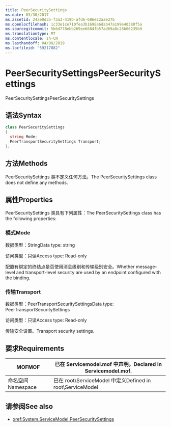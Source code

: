 ```yaml
---
title: PeerSecuritySettings
ms.date: 03/30/2017
ms.assetid: 24ae0d35-f3a3-419b-afd6-686e22aae27b
ms.openlocfilehash: 1c33e1ce710fea3b1698a6dab47a199e40388f5a
ms.sourcegitcommit: 5b6d778ebb269ee6684fb57ad69a8c28b06235b9
ms.translationtype: MT
ms.contentlocale: zh-CN
ms.lasthandoff: 04/08/2019
ms.locfileid: "59217882"
---
```

# <a name="peersecuritysettings"></a><span data-ttu-id="e24ed-102">PeerSecuritySettings</span><span class="sxs-lookup"><span data-stu-id="e24ed-102">PeerSecuritySettings</span></span>
<span data-ttu-id="e24ed-103">PeerSecuritySettings</span><span class="sxs-lookup"><span data-stu-id="e24ed-103">PeerSecuritySettings</span></span>  
  
## <a name="syntax"></a><span data-ttu-id="e24ed-104">语法</span><span class="sxs-lookup"><span data-stu-id="e24ed-104">Syntax</span></span>  
  
```csharp
class PeerSecuritySettings  
{  
  string Mode;  
  PeerTransportSecuritySettings Transport;  
};  
```  
  
## <a name="methods"></a><span data-ttu-id="e24ed-105">方法</span><span class="sxs-lookup"><span data-stu-id="e24ed-105">Methods</span></span>  
 <span data-ttu-id="e24ed-106">PeerSecuritySettings 类不定义任何方法。</span><span class="sxs-lookup"><span data-stu-id="e24ed-106">The PeerSecuritySettings class does not define any methods.</span></span>  
  
## <a name="properties"></a><span data-ttu-id="e24ed-107">属性</span><span class="sxs-lookup"><span data-stu-id="e24ed-107">Properties</span></span>  
 <span data-ttu-id="e24ed-108">PeerSecuritySettings 类具有下列属性：</span><span class="sxs-lookup"><span data-stu-id="e24ed-108">The PeerSecuritySettings class has the following properties:</span></span>  
  
### <a name="mode"></a><span data-ttu-id="e24ed-109">模式</span><span class="sxs-lookup"><span data-stu-id="e24ed-109">Mode</span></span>  
 <span data-ttu-id="e24ed-110">数据类型：String</span><span class="sxs-lookup"><span data-stu-id="e24ed-110">Data type: string</span></span>  
  
 <span data-ttu-id="e24ed-111">访问类型：只读</span><span class="sxs-lookup"><span data-stu-id="e24ed-111">Access type: Read-only</span></span>  
  
 <span data-ttu-id="e24ed-112">配置有绑定的终结点是否使用消息级别和传输级别安全。</span><span class="sxs-lookup"><span data-stu-id="e24ed-112">Whether message-level and transport-level security are used by an endpoint configured with the binding.</span></span>  
  
### <a name="transport"></a><span data-ttu-id="e24ed-113">传输</span><span class="sxs-lookup"><span data-stu-id="e24ed-113">Transport</span></span>  
 <span data-ttu-id="e24ed-114">数据类型：PeerTransportSecuritySettings</span><span class="sxs-lookup"><span data-stu-id="e24ed-114">Data type: PeerTransportSecuritySettings</span></span>  
  
 <span data-ttu-id="e24ed-115">访问类型：只读</span><span class="sxs-lookup"><span data-stu-id="e24ed-115">Access type: Read-only</span></span>  
  
 <span data-ttu-id="e24ed-116">传输安全设置。</span><span class="sxs-lookup"><span data-stu-id="e24ed-116">Transport security settings.</span></span>  
  
## <a name="requirements"></a><span data-ttu-id="e24ed-117">要求</span><span class="sxs-lookup"><span data-stu-id="e24ed-117">Requirements</span></span>  
  
|<span data-ttu-id="e24ed-118">MOF</span><span class="sxs-lookup"><span data-stu-id="e24ed-118">MOF</span></span>|<span data-ttu-id="e24ed-119">已在 Servicemodel.mof 中声明。</span><span class="sxs-lookup"><span data-stu-id="e24ed-119">Declared in Servicemodel.mof.</span></span>|  
|---------|-----------------------------------|  
|<span data-ttu-id="e24ed-120">命名空间</span><span class="sxs-lookup"><span data-stu-id="e24ed-120">Namespace</span></span>|<span data-ttu-id="e24ed-121">已在 root\ServiceModel 中定义</span><span class="sxs-lookup"><span data-stu-id="e24ed-121">Defined in root\ServiceModel</span></span>|  
  
## <a name="see-also"></a><span data-ttu-id="e24ed-122">请参阅</span><span class="sxs-lookup"><span data-stu-id="e24ed-122">See also</span></span>

- <xref:System.ServiceModel.PeerSecuritySettings>
